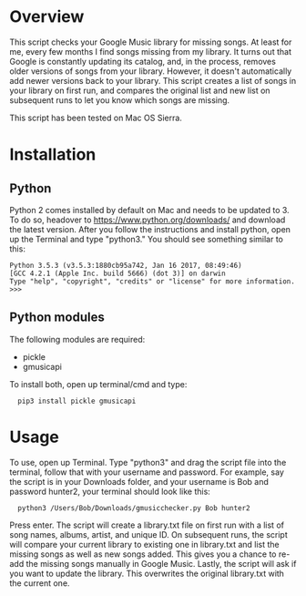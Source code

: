 # Overview
This script checks your Google Music library for missing songs. At least for me, every few months I find songs missing from my library. It turns out that Google is constantly updating its catalog, and, in the process, removes older versions of songs from your library. However, it doesn't automatically add newer versions back to your library. This script creates a list of songs in your library on first run, and compares the original list and new list on subsequent runs to let you know which songs are missing.

This script has been tested on Mac OS Sierra.

# Installation

## Python

Python 2 comes installed by default on Mac and needs to be updated to 3. To do so, headover to https://www.python.org/downloads/ and download the latest version. After you follow the instructions and install python, open up the Terminal and type "python3." You should see something similar to this:

```
Python 3.5.3 (v3.5.3:1880cb95a742, Jan 16 2017, 08:49:46)
[GCC 4.2.1 (Apple Inc. build 5666) (dot 3)] on darwin
Type "help", "copyright", "credits" or "license" for more information.
>>>
```



## Python modules

The following modules are required:

- pickle
- gmusicapi

To install both, open up terminal/cmd and type:

```
  pip3 install pickle gmusicapi
```

# Usage

To use, open up Terminal. Type "python3" and drag the script file into the terminal, follow that with your username and password. For example, say the script is in your Downloads folder, and your username is Bob and password hunter2, your terminal should look like this:

```
  python3 /Users/Bob/Downloads/gmusicchecker.py Bob hunter2
```

Press enter. The script will create a library.txt file on first run with a list of song names, albums, artist, and unique ID. On subsequent runs, the script will compare your current library to existing one in library.txt and list the missing songs as well as new songs added. This gives you a chance to re-add the missing songs manually in Google Music. Lastly, the script will ask if you want to update the library. This overwrites the original library.txt with the current one.
